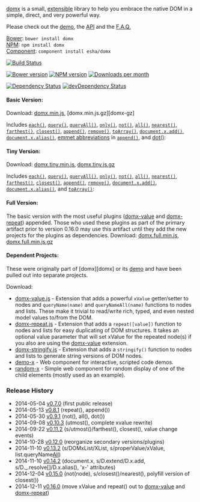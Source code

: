 [domx][home] is a small, [extensible][x.add] library to help you embrace the native DOM in a simple, direct, and very powerful way.

Please check out the [demo][demo], the [API][api] and the [F.A.Q.][faq]

[home]: http://esha.github.io/domx
[demo]: http://esha.github.io/domx#Demo
[api]: http://esha.github.io/domx#API
[faq]: http://esha.github.io/domx#FAQ

[Bower][bower]: `bower install domx`  
[NPM][npm]: `npm install domx`   
[Component][component]: `component install esha/domx`  

[npm]: https://npmjs.org/package/domx
[bower]: http://bower.io/
[component]: http://component.io/

<!-- build/coverage status, climate -->
[![Build Status](https://travis-ci.org/esha/domx.png?branch=master)](https://travis-ci.org/esha/domx)  

<!-- npm, bower versions, downloads -->
[![Bower version](https://badge.fury.io/bo/domx.png)](http://badge.fury.io/bo/domx)
[![NPM version](https://badge.fury.io/js/domx.png)](http://badge.fury.io/js/domx)
[![Downloads per month](https://img.shields.io/npm/dm/domx.svg)](https://www.npmjs.org/package/domx)

<!-- deps status -->
[![Dependency Status](https://david-dm.org/esha/domx.png?theme=shields.io)](https://david-dm.org/esha/domx)
[![devDependency Status](https://david-dm.org/esha/domx/dev-status.png?theme=shields.io)](https://david-dm.org/esha/domx#info=devDependencies)

#### Basic Version:

Download: [domx.min.js][main-min], [domx.min.js.gz][domx-gz]  

Includes [`each()`][each], [`query()`][query], [`queryAll()`][queryAll], [`only()`][only], [`not()`][not], [`all()`][all], [`nearest()`][nearest], [`farthest()`][farthest], [`closest()`][closest], [`append()`][append], [`remove()`][remove], [`toArray()`][toArray], [`document.x.add()`][x.add], [`document.x.alias()`][x.alias], [emmet abbreviations][abbr] in [`append()`][emmet], and [dot()][dot]:  

[main-min]: https://raw.github.com/esha/domx/master/dist/domx.min.js
[main]: https://raw.github.com/esha/domx/master/dist/domx.js
[main-gz]: https://raw.github.com/esha/domx/master/dist/domx.min.js.gz

[each]: http://esha.github.io/domx#each()
[toArray]: http://esha.github.io/domx#toArray()
[x.add]: http://esha.github.io/domx#x.add()
[x.alias]: http://esha.github.io/domx#x.alias()

[query]: http://esha.github.io/domx#query()
[queryAll]: http://esha.github.io/domx#queryAll()
[only]: http://esha.github.io/domx#only()
[not]: http://esha.github.io/domx#not()
[all]: http://esha.github.io/domx#all()
[farthest]: http://esha.github.io/domx#farthest()
[nearest]: http://esha.github.io/domx#nearest()
[closest]: http://esha.github.io/domx#closest()

[append]: http://esha.github.io/domx#append()
[remove]: http://esha.github.io/domx#remove()
[emmet]: http://esha.github.io/domx#append(emmet)
[abbr]: http://docs.emmet.io/abbreviations/syntax/

[dot]: http://esha.github.io/domx#dot

#### Tiny Version:

Download: [domx.tiny.min.js][tiny-min], [domx.tiny.js.gz][tiny-gz]  

Includes [`each()`][each], [`query()`][query], [`queryAll()`][queryAll], [`only()`][only], [`not()`][not], [`all()`][all], [`nearest()`][nearest], [`farthest()`][farthest], [`closest()`][closest], [`append()`][append], [`remove()`][remove], [`document.x.add()`][x.add], [`document.x.alias()`][x.alias], and [`toArray()`][toArray]:  

[tiny-min]: http://raw.github.com/esha/domx/master/dist/domx.tiny.min.js
[tiny-gz]: http://raw.github.com/esha/domx/master/dist/domx.tiny.min.js.gz
[tiny]: http://raw.github.com/esha/domx/master/dist/domx.tiny.js

#### Full Version:

The basic version with the most useful plugins ([domx-value][xvalue] and [domx-repeat][repeat]) appended. Those who used these plugins as part of the primary artifact prior to version 0.16.0 may use this artifact until they add the new projects for the plugins as dependencies.
Download: [domx.full.min.js][full-min], [domx.full.min.js.gz][full-gz]  

[full-min]: http://raw.github.com/esha/domx/master/dist/domx.full.min.js
[full-gz]: http://raw.github.com/esha/domx/master/dist/domx.full.min.js.gz

#### Dependent Projects:

These were originally part of [domx][domx] or its [demo][demo] and have been pulled out into separate projects.

Download:
* [domx-value.js][xvalue] - Extension that adds a powerful `xValue` getter/setter to nodes and `queryName(name)` and `queryNameAll(name)` functions to nodes and lists. These make it trivial to read/write rich, typed, and even nested model values to/from the DOM.
* [domx-repeat.js][repeat] - Extension that adds a `repeat([value])` function to nodes and lists for easy duplicating of DOM structures. It takes an optional value parameter that will set xValue for the repeated node(s) if you also are using the [domx-value][xvalue] extension.
* [domx-stringify.js][stringify] - Extension that adds a `stringify()` function to nodes and lists to generate string versions of DOM nodes.
* [demo-x][demo-x] - Web component for interactive, scripted code demos.
* [random-x][random-x] - Simple web component for random display of one of the child elements (mostly used as an example).

[xvalue]: http://github.com/esha/domx-value
[repeat]: http://github.com/esha/domx-repeat
[stringify]: http://github.com/esha/domx-stringify
[demo-x]: http://github.com/nbubna/demo-x
[random-x]: http://github.com/nbubna/random-x/

### Release History
* 2014-05-04 [v0.7.0][] (first public release)
* 2014-05-13 [v0.8.1][] (repeat(), append())
* 2014-05-30 [v0.9.1][] (not(), all(), dot())
* 2014-09-08 [v0.10.3][] (utmost(), complete xvalue rewrite)
* 2014-09-22 [v0.11.2][] (s/utmost()/farthest(), closest(), value change events)
* 2014-10-28 [v0.12.0][] (reorganize secondary versions/plugins)
* 2014-11-10 [v0.13.2][] (s/DOMxList/XList, s/properValue/xValue, list.queryName[All])
* 2014-11-10 [v0.14.2][] (document.x, s/D.extend/D.x.add, s/D._.resolve[]/D.x.alias(), 'x-' attributes)
* 2014-12-04 [v0.15.0][] (not(node), s/closest()/nearest(), polyfill version of closest())
* 2014-12-11 [v0.16.0][] (move xValue and repeat() out to [domx-value][xvalue] and [domx-repeat][repeat])

[v0.7.0]: https://github.com/esha/domx/tree/0.7.0
[v0.8.1]: https://github.com/esha/domx/tree/0.8.1
[v0.9.1]: https://github.com/esha/domx/tree/0.9.1
[v0.10.3]: https://github.com/esha/domx/tree/0.10.3
[v0.11.2]: https://github.com/esha/domx/tree/0.11.2
[v0.12.0]: https://github.com/esha/domx/tree/0.12.0
[v0.13.2]: https://github.com/esha/domx/tree/0.13.2
[v0.14.2]: https://github.com/esha/domx/tree/0.14.2
[v0.15.0]: https://github.com/esha/domx/tree/0.15.0
[v0.16.0]: https://github.com/esha/domx/tree/0.16.0
